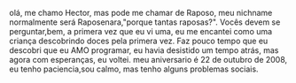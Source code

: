 olá, me chamo Hector, mas pode me chamar de Raposo, meu nichname normalmente será Raposenara,"porque tantas raposas?".
Vocês devem se perguntar,bem, a primera vez que eu vi uma, eu me encantei como uma criança descobrindo doces pela primera vez.
Faz pouco tempo que eu descobri que eu AMO programar, eu havia desistido um tempo atrás, mas agora com esperanças, eu voltei.
meu aniversario é 22 de outubro de 2008, eu tenho paciencia,sou calmo, mas tenho alguns problemas sociais.
